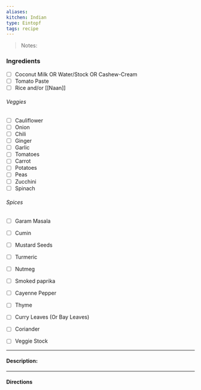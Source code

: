 ```yaml
---
aliases: 
kitchen: Indian
type: Eintopf
tags: recipe
---
```


 >Notes: 

### Ingredients
- [ ] Coconut Milk OR Water/Stock OR Cashew-Cream
- [ ] Tomato Paste
- [ ] Rice and/or [[Naan]]
###### Veggies
- [ ] Cauliflower
- [ ] Onion
- [ ] Chili
- [ ] Ginger
- [ ] Garlic
- [ ] Tomatoes
- [ ] Carrot
- [ ] Potatoes
- [ ] Peas
- [ ] Zucchini
- [ ] Spinach
###### Spices
- [ ] Garam Masala
- [ ] Cumin
- [ ] Mustard Seeds
- [ ] Turmeric
- [ ] Nutmeg
- [ ] Smoked paprika
- [ ] Cayenne Pepper
- [ ] Thyme
- [ ] Curry Leaves (Or Bay Leaves)
- [ ] Coriander
- [ ] Veggie Stock


---
#### Description:


---
#### Directions
